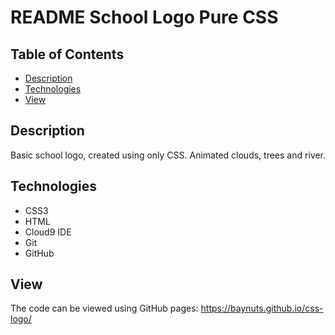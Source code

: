 # README School Logo Pure CSS

## Table of Contents

- [Description](#Description)
- [Technologies](#Technologies)
- [View](#View)


## Description

Basic school logo, created using only CSS. Animated clouds, trees and river. 


## Technologies

- CSS3
- HTML
- Cloud9 IDE
- Git
- GitHub



## View
The code can be viewed using GitHub pages: 
https://baynuts.github.io/css-logo/